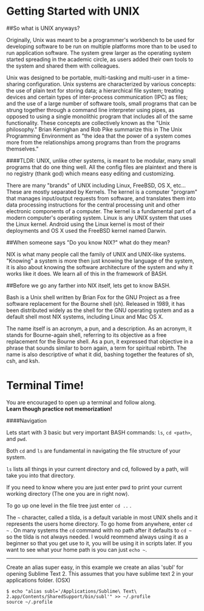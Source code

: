 Getting Started with UNIX
=========================

##So what is UNIX anyways?  

Originally, Unix was meant to be a programmer's workbench to be used for developing software to be run on multiple platforms more than to be used to run application software. The system grew larger as the operating system started spreading in the academic circle, as users added their own tools to the system and shared them with colleagues.

Unix was designed to be portable, multi-tasking and multi-user in a time-sharing configuration. Unix systems are characterized by various concepts: the use of plain text for storing data; a hierarchical file system; treating devices and certain types of inter-process communication (IPC) as files; and the use of a large number of software tools, small programs that can be strung together through a command line interpreter using pipes, as opposed to using a single monolithic program that includes all of the same functionality. These concepts are collectively known as the "Unix philosophy." Brian Kernighan and Rob Pike summarize this in The Unix Programming Environment as "the idea that the power of a system comes more from the relationships among programs than from the programs themselves."

####TLDR:
UNIX, unlike other systems, is meant to be modular, many small programs that do one thing well.  All the config files are plaintext and there is no registry (thank god) which means easy editing and customizing.

There are many "brands" of UNIX including Linux, FreeBSD, OS X, etc...  These are mostly separated by Kernels.  The kernel is a computer "program" that manages input/output requests from software, and translates them into data processing instructions for the central processing unit and other electronic components of a computer. The kernel is a fundamental part of a modern computer's operating system.  Linux is any UNIX system that uses the Linux kernel.  Android using the Linux kernel is most of their deployments and OS X used the FreeBSD kernel named Darwin.

##When someone says "Do you know NIX?" what do they mean?

NIX is what many people call the family of UNIX and UNIX-like systems.  "Knowing" a system is more then just knowing the language of the system, it is also about knowing the software architecture of the system and why it works like it does.  We learn all of this in the framework of BASH.

##Before we go any farther into NIX itself, lets get to know BASH.

Bash is a Unix shell written by Brian Fox for the GNU Project as a free software replacement for the Bourne shell (sh). Released in 1989, it has been distributed widely as the shell for the GNU operating system and as a default shell most NIX systems, including Linux and Mac OS X. 

The name itself is an acronym, a pun, and a description. As an acronym, it stands for Bourne-again shell, referring to its objective as a free replacement for the Bourne shell. As a pun, it expressed that objective in a phrase that sounds similar to born again, a term for spiritual rebirth. The name is also descriptive of what it did, bashing together the features of sh, csh, and ksh.

Terminal Time!
==============

You are encouraged to open up a terminal and follow along.  
<b>Learn though practice not memorization!</b>

####Navigation

Lets start with 3 basic but very important BASH commands: `ls`, `cd <path>`, and `pwd`.

Both `cd` and `ls` are fundamental in navigating the file structure of your system. 

`ls` lists all things in your current directory and cd, followed by a path, will take you into that directory.

If you need to know where you are just enter pwd to print your current working directory (The one you are in right now).

To go up one level in the file tree just enter `cd ..` .

The `~` character, called a tilda, is a default variable in most UNIX shells and it represents the users home directory.
To go home from anywhere, enter `cd ~` . On many systems the `cd` command with no path after it defaults to `cd ~` so the tilda is not always needed. I would reommend always using it as a beginner so that you get use to it, you will be using it in scripts later.  If you want to see what your home path is you can just `echo ~`.  
_____________________________________________________________________________


Create an alias super easy, in this example we create an alias 'subl' for opening Sublime Text 2. This assumes that you have sublime text 2 in your applications folder. (OSX)

```
$ echo "alias subl='/Applications/Sublime\ Text\ 2.app/Contents/SharedSupport/bin/subl'" >> ~/.profile
source ~/.profile
```
